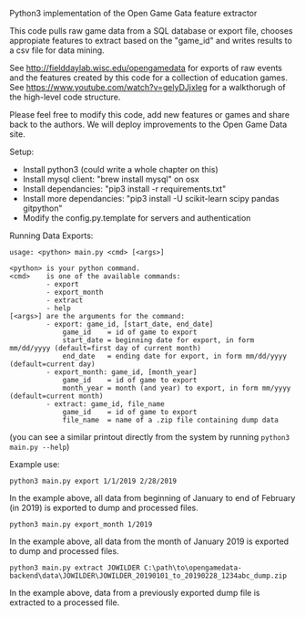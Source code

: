 Python3 implementation of the Open Game Gata feature extractor  

This code pulls raw game data from a SQL database or export file, chooses appropiate features to extract based on the "game_id" and writes results to a csv file for data mining.

See http://fielddaylab.wisc.edu/opengamedata for exports of raw events and the features created by this code for a collection of education games.
See https://www.youtube.com/watch?v=gelyDJjxIeg for a walkthorugh of the high-level code structure.

Please feel free to modify this code, add new features or games and share back to the authors. We will deploy improvements to the Open Game Data site.

Setup:

* Install python3 (could write a whole chapter on this)
* Install mysql client: "brew install mysql" on osx
* Install dependancies: "pip3 install -r requirements.txt"
* Install more dependancies: "pip3 install -U scikit-learn scipy pandas gitpython"
* Modify the config.py.template for servers and authentication

Running Data Exports:  

```
usage: <python> main.py <cmd> [<args>]

<python> is your python command.
<cmd>    is one of the available commands:
         - export
         - export_month
         - extract
         - help
[<args>] are the arguments for the command:
         - export: game_id, [start_date, end_date]
             game_id    = id of game to export
             start_date = beginning date for export, in form mm/dd/yyyy (default=first day of current month)
             end_date   = ending date for export, in form mm/dd/yyyy (default=current day)
         - export_month: game_id, [month_year]
             game_id    = id of game to export
             month_year = month (and year) to export, in form mm/yyyy (default=current month)
         - extract: game_id, file_name
             game_id    = id of game to export
             file_name  = name of a .zip file containing dump data
```
(you can see a similar printout directly from the system by running ```python3 main.py --help```)

Example use:
```
python3 main.py export 1/1/2019 2/28/2019
```
In the example above, all data from beginning of January to end of February (in 2019) is exported to dump and processed files.

```
python3 main.py export_month 1/2019
```
In the example above, all data from the month of January 2019 is exported to dump and processed files.

```
python3 main.py extract JOWILDER C:\path\to\opengamedata-backend\data\JOWILDER\JOWILDER_20190101_to_20190228_1234abc_dump.zip
```
In the example above, data from a previously exported dump file is extracted to a processed file.